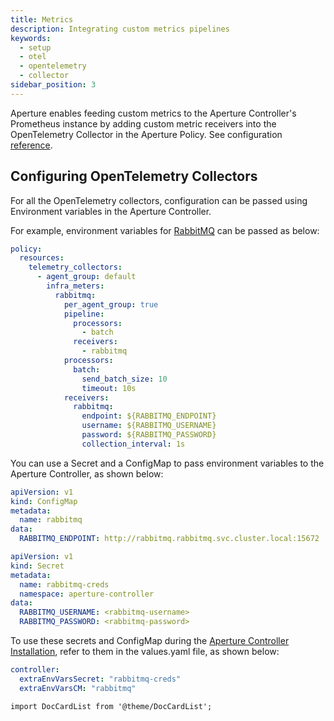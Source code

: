 ```yaml
---
title: Metrics
description: Integrating custom metrics pipelines
keywords:
  - setup
  - otel
  - opentelemetry
  - collector
sidebar_position: 3
---
```


Aperture enables feeding custom metrics to the Aperture Controller's Prometheus
instance by adding custom metric receivers into the OpenTelemetry Collector in
the Aperture Policy. See configuration [reference][config].

## Configuring OpenTelemetry Collectors

For all the OpenTelemetry collectors, configuration can be passed using
Environment variables in the Aperture Controller.

For example, environment variables for [RabbitMQ][rabbitmq] can be passed as
below:

```yaml
policy:
  resources:
    telemetry_collectors:
      - agent_group: default
        infra_meters:
          rabbitmq:
            per_agent_group: true
            pipeline:
              processors:
                - batch
              receivers:
                - rabbitmq
            processors:
              batch:
                send_batch_size: 10
                timeout: 10s
            receivers:
              rabbitmq:
                endpoint: ${RABBITMQ_ENDPOINT}
                username: ${RABBITMQ_USERNAME}
                password: ${RABBITMQ_PASSWORD}
                collection_interval: 1s
```

You can use a Secret and a ConfigMap to pass environment variables to the
Aperture Controller, as shown below:

```yaml
apiVersion: v1
kind: ConfigMap
metadata:
  name: rabbitmq
data:
  RABBITMQ_ENDPOINT: http://rabbitmq.rabbitmq.svc.cluster.local:15672
```

```yaml
apiVersion: v1
kind: Secret
metadata:
  name: rabbitmq-creds
  namespace: aperture-controller
data:
  RABBITMQ_USERNAME: <rabbitmq-username>
  RABBITMQ_PASSWORD: <rabbitmq-password>
```

To use these secrets and ConfigMap during the
[Aperture Controller Installation](/get-started/installation/controller/controller.md#installation),
refer to them in the values.yaml file, as shown below:

```yaml
controller:
  extraEnvVarsSecret: "rabbitmq-creds"
  extraEnvVarsCM: "rabbitmq"
```

```mdx-code-block
import DocCardList from '@theme/DocCardList';
```

<DocCardList />

[config]: /reference/policies/spec.md#resources
[rabbitmq]: /get-started/integrations/metrics/rabbitmq.md
